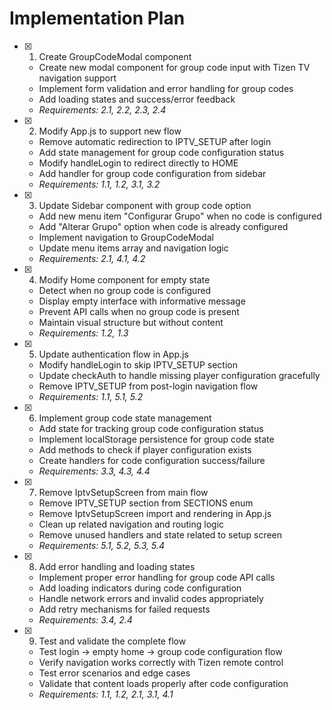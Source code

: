 # Implementation Plan

- [x] 1. Create GroupCodeModal component



  - Create new modal component for group code input with Tizen TV navigation support
  - Implement form validation and error handling for group codes
  - Add loading states and success/error feedback
  - _Requirements: 2.1, 2.2, 2.3, 2.4_

- [x] 2. Modify App.js to support new flow


  - Remove automatic redirection to IPTV_SETUP after login
  - Add state management for group code configuration status
  - Modify handleLogin to redirect directly to HOME
  - Add handler for group code configuration from sidebar
  - _Requirements: 1.1, 1.2, 3.1, 3.2_

- [x] 3. Update Sidebar component with group code option


  - Add new menu item "Configurar Grupo" when no code is configured
  - Add "Alterar Grupo" option when code is already configured  
  - Implement navigation to GroupCodeModal
  - Update menu items array and navigation logic
  - _Requirements: 2.1, 4.1, 4.2_

- [x] 4. Modify Home component for empty state


  - Detect when no group code is configured
  - Display empty interface with informative message
  - Prevent API calls when no group code is present
  - Maintain visual structure but without content
  - _Requirements: 1.2, 1.3_

- [x] 5. Update authentication flow in App.js


  - Modify handleLogin to skip IPTV_SETUP section
  - Update checkAuth to handle missing player configuration gracefully
  - Remove IPTV_SETUP from post-login navigation flow
  - _Requirements: 1.1, 5.1, 5.2_

- [x] 6. Implement group code state management


  - Add state for tracking group code configuration status
  - Implement localStorage persistence for group code state
  - Add methods to check if player configuration exists
  - Create handlers for code configuration success/failure
  - _Requirements: 3.3, 4.3, 4.4_

- [x] 7. Remove IptvSetupScreen from main flow


  - Remove IPTV_SETUP section from SECTIONS enum
  - Remove IptvSetupScreen import and rendering in App.js
  - Clean up related navigation and routing logic
  - Remove unused handlers and state related to setup screen
  - _Requirements: 5.1, 5.2, 5.3, 5.4_

- [x] 8. Add error handling and loading states


  - Implement proper error handling for group code API calls
  - Add loading indicators during code configuration
  - Handle network errors and invalid codes appropriately
  - Add retry mechanisms for failed requests
  - _Requirements: 3.4, 2.4_

- [x] 9. Test and validate the complete flow



  - Test login → empty home → group code configuration flow
  - Verify navigation works correctly with Tizen remote control
  - Test error scenarios and edge cases
  - Validate that content loads properly after code configuration
  - _Requirements: 1.1, 1.2, 2.1, 3.1, 4.1_
